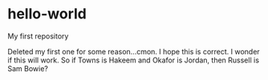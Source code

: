 # hello-world
My first repository

Deleted my first one for some reason...cmon.
I hope this is correct.
I wonder if this will work.
So if Towns is Hakeem and Okafor is Jordan, then Russell is Sam Bowie?
